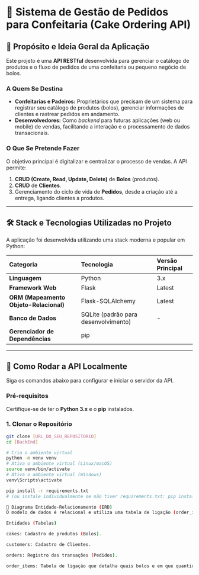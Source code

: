 # 🎂 Sistema de Gestão de Pedidos para Confeitaria (Cake Ordering API)

## 📝 Propósito e Ideia Geral da Aplicação

Este projeto é uma **API RESTful** desenvolvida para gerenciar o catálogo de produtos e o fluxo de pedidos de uma confeitaria ou pequeno negócio de bolos.

### A Quem Se Destina
* **Confeitarias e Padeiros:** Proprietários que precisam de um sistema para registrar seu catálogo de produtos (bolos), gerenciar informações de clientes e rastrear pedidos em andamento.
* **Desenvolvedores:** Como *backend* para futuras aplicações (web ou mobile) de vendas, facilitando a interação e o processamento de dados transacionais.

### O Que Se Pretende Fazer
O objetivo principal é digitalizar e centralizar o processo de vendas. A API permite:
1.  **CRUD (Create, Read, Update, Delete)** de **Bolos** (produtos).
2.  **CRUD** de **Clientes**.
3.  Gerenciamento do ciclo de vida de **Pedidos**, desde a criação até a entrega, ligando clientes a produtos.

---

## 🛠️ Stack e Tecnologias Utilizadas no Projeto

A aplicação foi desenvolvida utilizando uma stack moderna e popular em Python:

| Categoria | Tecnologia | Versão Principal |
| :--- | :--- | :--- |
| **Linguagem** | Python | 3.x |
| **Framework Web** | Flask | Latest |
| **ORM (Mapeamento Objeto-Relacional)** | Flask-SQLAlchemy | Latest |
| **Banco de Dados** | SQLite (padrão para desenvolvimento) | - |
| **Gerenciador de Dependências** | pip | 

---

## 🚀 Como Rodar a API Localmente

Siga os comandos abaixo para configurar e iniciar o servidor da API.

### Pré-requisitos
Certifique-se de ter o **Python 3.x** e o **pip** instalados.

### 1. Clonar o Repositório
```bash
git clone [URL_DO_SEU_REPOSITORIO]
cd [BackEnd]

# Cria o ambiente virtual
python -m venv venv
# Ativa o ambiente virtual (Linux/macOS)
source venv/bin/activate
# Ativa o ambiente virtual (Windows)
venv\Scripts\activate

pip install -r requirements.txt 
# (ou instale individualmente se não tiver requirements.txt: pip install flask flask-sqlalchemy)

📐 Diagrama Entidade-Relacionamento (ERD)
O modelo de dados é relacional e utiliza uma tabela de ligação (order_items) para resolver o relacionamento de Muitos para Muitos (N:M) entre Bolos e Pedidos.

Entidades (Tabelas)

cakes: Cadastro de produtos (Bolos).

customers: Cadastro de Clientes.

orders: Registro das transações (Pedidos).

order_items: Tabela de ligação que detalha quais bolos e em que quantidade estão em cada pedido.
